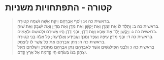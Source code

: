 # קטורה - התפתחויות משניות

> בראשית כה א: וַיֹּסֶף אַבְרָהָם וַיִּקַּח אִשָּׁה וּשְׁמָהּ קְטוּרָה.  
> בראשית כה ב: וַתֵּלֶד לוֹ אֶת זִמְרָן וְאֶת יָקְשָׁן וְאֶת מְדָן וְאֶת מִדְיָן וְאֶת יִשְׁבָּק וְאֶת שׁוּחַ.  
> בראשית כה ג: וְיָקְשָׁן יָלַד אֶת שְׁבָא וְאֶת דְּדָן; וּבְנֵי דְדָן הָיוּ אַשּׁוּרִם וּלְטוּשִׁם וּלְאֻמִּים.  
> בראשית כה ד: וּבְנֵי מִדְיָן עֵיפָה וָעֵפֶר וַחֲנֹךְ וַאֲבִידָע וְאֶלְדָּעָה; כָּל אֵלֶּה בְּנֵי קְטוּרָה.  
> בראשית כה ה: וַיִּתֵּן אַבְרָהָם אֶת כָּל אֲשֶׁר לוֹ לְיִצְחָק.  
> בראשית כה ו: וְלִבְנֵי הַפִּילַגְשִׁים אֲשֶׁר לְאַבְרָהָם נָתַן אַבְרָהָם מַתָּנֹת; וַיְשַׁלְּחֵם מֵעַל יִצְחָק בְּנוֹ בְּעוֹדֶנּוּ חַי קֵדְמָה אֶל אֶרֶץ קֶדֶם.  

